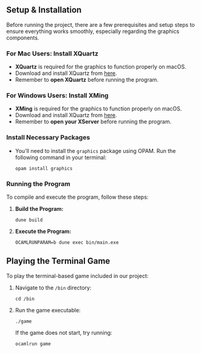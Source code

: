 ## Setup & Installation

Before running the project, there are a few prerequisites and setup steps to ensure everything works smoothly, especially regarding the graphics components.

### For Mac Users: Install XQuartz
- **XQuartz** is required for the graphics to function properly on macOS.
- Download and install XQuartz from [here](https://www.xquartz.org/).
- Remember to **open XQuartz** before running the program.

### For Windows Users: Install XMing
- **XMing** is required for the graphics to function properly on macOS.
- Download and install XQuartz from [here](https://sourceforge.net/projects/xming/).
- Remember to **open your XServer** before running the program.

### Install Necessary Packages
- You'll need to install the `graphics` package using OPAM. Run the following command in your terminal:
  ```
  opam install graphics
  ```

### Running the Program
To compile and execute the program, follow these steps:
1. **Build the Program:**
   ```
   dune build
   ```
2. **Execute the Program:**
   ```
   OCAMLRUNPARAM=b dune exec bin/main.exe
   ```

## Playing the Terminal Game
To play the terminal-based game included in our project:
1. Navigate to the `/bin` directory:
   ```
   cd /bin
   ```
2. Run the game executable:
   ```
   ./game
   ```
   If the game does not start, try running:
   ```
   ocamlrun game
   ```
